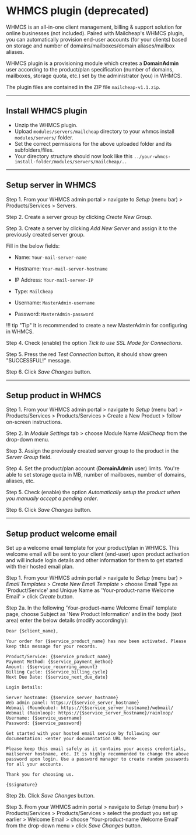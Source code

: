 # WHMCS plugin (deprecated)

WHMCS is an all-in-one client management, billing & support solution for online businesses (not included). Paired with Mailcheap's WHMCS plugin, you can automatically provision end-user accounts (for your clients) based on storage and number of domains/mailboxes/domain aliases/mailbox aliases.

WHMCS plugin is a provisioning module which creates a **DomainAdmin** user according to the product/plan specification (number of domains, mailboxes, storage quota, etc.) set by the administrator (you) in WHMCS.

The plugin files are contained in the ZIP file `mailcheap-v1.1.zip`.

---

## Install WHMCS plugin

- Unzip the WHMCS plugin.
- Upload `modules/servers/mailcheap` directory to your whmcs install `modules/servers/` folder.
- Set the correct permissions for the above uploaded folder and its subfolders/files.
- Your directory structure should now look like this `../your-whmcs-install-folder/modules/servers/mailcheap/..`

---

## Setup server in WHMCS

Step 1. From your WHMCS admin portal > navigate to _Setup_ (menu bar) > Products/Services > Servers.

Step 2. Create a server group by clicking _Create New Group_.

Step 3. Create a server by clicking _Add New Server_ and assign it to the previously created server group.

Fill in the below fields:

- Name: `Your-mail-server-name`
- Hostname: `Your-mail-server-hostname`
- IP Address: `Your-mail-server-IP`

- Type: `MailCheap`
- Username: `MasterAdmin-username`
- Password: `MasterAdmin-password`

!!! tip "Tip"
    It is recommended to create a new MasterAdmin for configuring in WHMCS.

Step 4. Check (enable) the option _Tick to use SSL Mode for Connections_.

Step 5. Press the red _Test Connection_ button, it should show green "SUCCESSFUL!" message.

Step 6. Click _Save Changes_ button.

---

## Setup product in WHMCS

Step 1. From your WHMCS admin portal > navigate to _Setup_ (menu bar) > Products/Services > Products/Services > Create a New Product > follow on-screen instructions.

Step 2. In _Module Settings_ tab > choose Module Name _MailCheap_ from the drop-down menu.

Step 3. Assign the previously created server group to the product in the _Server Group_ field.

Step 4. Set the product/plan account (**DomainAdmin** user) limits. You're able to set storage quota in MB, number of mailboxes, number of domains, aliases, etc.

Step 5. Check (enable) the option _Automatically setup the product when you manually accept a pending order_.

Step 6. Click _Save Changes_ button.

---

## Setup product welcome email

Set up a welcome email template for your product/plan in WHMCS. This welcome email will be sent to your client (end-user) upon product activation and will include login details and other information for them to get started with their hosted email plan.

Step 1. From your WHMCS admin portal > navigate to _Setup_ (menu bar) > _Email Templates_ > _Create New Email Template_ > choose Email Type as 'Product/Service' and Unique Name as 'Your-product-name Welcome Email' > click _Create_ button.

Step 2a. In the following 'Your-product-name Welcome Email' template page, choose Subject as 'New Product Information' and in the body (text area) enter the below details (modify accordingly):

```
Dear {$client_name},

Your order for {$service_product_name} has now been activated. Please keep this message for your records.

Product/Service: {$service_product_name}
Payment Method: {$service_payment_method}
Amount: {$service_recurring_amount}
Billing Cycle: {$service_billing_cycle}
Next Due Date: {$service_next_due_date}

Login Details:

Server hostname: {$service_server_hostname}
Web admin panel: https://{$service_server_hostname}
Webmail (Roundcube): https://{$service_server_hostname}/webmail/
Webmail (Rainloop): https://{$service_server_hostname}/rainloop/
Username: {$service_username}
Password: {$service_password}

Get started with your hosted email service by following our documentation: <enter your documentation URL here>

Please keep this email safely as it contains your access credentials, mailserver hostname, etc. It is highly recommended to change the above password upon login. Use a password manager to create random passwords for all your accounts.

Thank you for choosing us.

{$signature}
```

Step 2b. Click _Save Changes_ button.

Step 3. From your WHMCS admin portal > navigate to _Setup_ (menu bar) > Products/Services > Products/Services > select the product you set up earlier > Welcome Email > choose 'Your-product-name Welcome Email' from the drop-down menu > click _Save Changes_ button.
